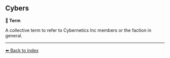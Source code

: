 ## Cybers

**📑 Term**

A collective term to refer to Cybernetics Inc members or the faction in general.


----------
[⬅️ Back to index](../r/#7b30_s)